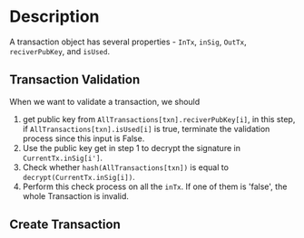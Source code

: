 # Description

A transaction object has several properties - `InTx`, `inSig`, `OutTx`, `reciverPubKey`, and `isUsed`.

## Transaction Validation

When we want to validate a transaction, we should

1. get public key from `AllTransactions[txn].reciverPubKey[i]`, in this step, if `AllTransactions[txn].isUsed[i]` is true, terminate the validation process since this input is False.
2. Use the public key get in step 1 to decrypt the signature in `CurrentTx.inSig[i']`.
3. Check whether `hash(AllTransactions[txn])` is equal to `decrypt(CurrentTx.inSig[i])`.
4. Perform this check process on all the `inTx`. If one of them is 'false', the whole Transaction is invalid.

## Create Transaction

